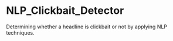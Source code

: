 # NLP_Clickbait_Detector
Determining whether a headline is clickbait or not by applying NLP techniques.
